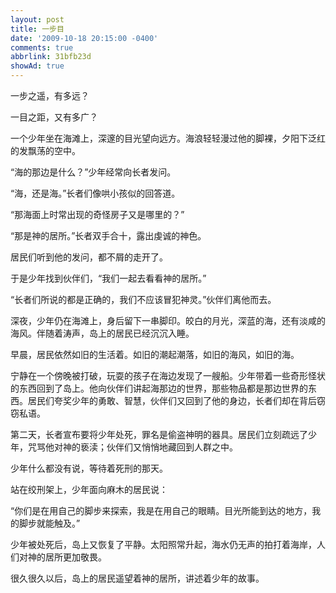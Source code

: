 ```yaml
---
layout: post
title: 一步目
date: '2009-10-18 20:15:00 -0400'
comments: true
abbrlink: 31bfb23d
showAd: true
---
```

一步之遥，有多远？

一目之距，又有多广？

一个少年坐在海滩上，深邃的目光望向远方。海浪轻轻漫过他的脚裸，夕阳下泛红的发飘荡的空中。

“海的那边是什么？”少年经常向长者发问。

“海，还是海。”长者们像哄小孩似的回答道。

“那海面上时常出现的奇怪房子又是哪里的？”

“那是神的居所。”长者双手合十，露出虔诚的神色。

居民们听到他的发问，都不屑的走开了。

于是少年找到伙伴们，“我们一起去看看神的居所。”

“长者们所说的都是正确的，我们不应该冒犯神灵。”伙伴们离他而去。

深夜，少年仍在海滩上，身后留下一串脚印。皎白的月光，深蓝的海，还有淡咸的海风。伴随着涛声，岛上的居民已经沉沉入睡。

早晨，居民依然如旧的生活着。如旧的潮起潮落，如旧的海风，如旧的海。

宁静在一个傍晚被打破，玩耍的孩子在海边发现了一艘船。少年带着一些奇形怪状的东西回到了岛上。他向伙伴们讲起海那边的世界，那些物品都是那边世界的东西。居民们夸奖少年的勇敢、智慧，伙伴们又回到了他的身边，长者们却在背后窃窃私语。

第二天，长者宣布要将少年处死，罪名是偷盗神明的器具。居民们立刻疏远了少年，咒骂他对神的亵渎；伙伴们又悄悄地藏回到人群之中。

少年什么都没有说，等待着死刑的那天。

站在绞刑架上，少年面向麻木的居民说：

“你们是在用自己的脚步来探索，我是在用自己的眼睛。目光所能到达的地方，我的脚步就能触及。”

少年被处死后，岛上又恢复了平静。太阳照常升起，海水仍无声的拍打着海岸，人们对神的居所更加敬畏。

很久很久以后，岛上的居民遥望着神的居所，讲述着少年的故事。
